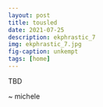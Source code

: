 ```yaml
---
layout: post
title: tousled
date: 2021-07-25
description: ekphrastic_7
img: ekphrastic_7.jpg
fig-caption: unkempt
tags: [home]
---
```


   TBD

~ michele